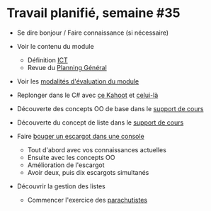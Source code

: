 # Travail planifié, semaine #35

- Se dire bonjour / Faire connaissance (si nécessaire)

- Voir le contenu du module
  - Définition [ICT](https://www.modulbaukasten.ch/module/320/1/fr-FR?title=Programmer-orient%C3%A9-objet)
  - Revue du [Planning Général](../README.md)  

- Voir les [modalités d'évaluation du module](../evaluation/DEP.md)

- Replonger dans le C# avec [ce Kahoot](https://create.kahoot.it/share/test-de-niveau-c-1/e76b122d-aaf1-4548-b076-99405c4efc81) et [celui-là](https://create.kahoot.it/share/test-de-niveau-c-2/c0cf41a1-a765-48a3-ad67-86015be6339c)

- Découverte des concepts OO de base dans le [support de cours](../supports/Classes%20et%20Objets.pdf)
- Découverte du concept de liste dans le [support de cours](../supports/Listes.pdf)

- Faire [bouger un escargot dans une console](../exos/snail/snail.md)
  - Tout d'abord avec vos connaissances actuelles
  - Ensuite avec les concepts OO
  - Amélioration de l'escargot
  - Avoir deux, puis dix escargots simultanés

- Découvrir la gestion des listes
  - Commencer l'exercice des [parachutistes](../exos/02-02-Parachutes/parachutes.md) 
